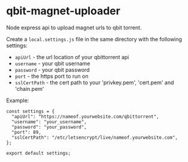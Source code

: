 # qbit-magnet-uploader
Node express api to upload magnet urls to qbit torrent.

Create a `local.settings.js` file in the same directory with the following settings:

* `apiUrl` - the url location of your qbittorrent api
* `username` - your qbit username
* `password` - your qbit password
* `port` - the https port to run on
* `sslCertPath` - the cert path to your 'privkey.pem', 'cert.pem' and 'chain.pem'

Example:

```
const settings = {
  "apiUrl": "https://nameof.yourwebsite.com/qbittorrent",
  "username": "your_username",
  "password": "your_password",
  "port": 89,
  "sslCertPath": "/etc/letsencrypt/live/nameof.yourwebsite.com",
};

export default settings;
```
